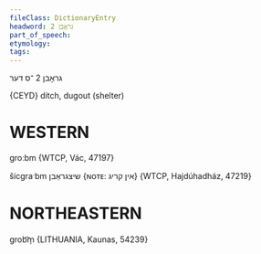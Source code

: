 ```yaml
---
fileClass: DictionaryEntry
headword: גראָבן 2
part_of_speech: 
etymology: 
tags: 
---
```

גראָבן 2
־ס
דער

{CEYD}
ditch, dugout (shelter)

WESTERN
========

groːbm {WTCP, Vác, 47197}

šicgraˑbm שיצגראַבן {ɴᴏᴛᴇ: אין קריג} {WTCP, Hajdúhadház, 47219}

NORTHEASTERN
==============

grob͡m̩ {LITHUANIA, Kaunas, 54239}